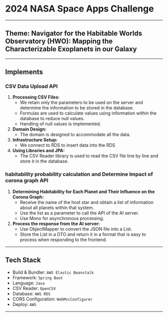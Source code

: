# 2024 NASA Space Apps Challenge

---

## Theme: Navigator for the Habitable Worlds Observatory (HWO): Mapping the Characterizable Exoplanets in our Galaxy

---

## Implements

### CSV Data Upload API

1. **Processing CSV Files:**
   - We retain only the parameters to be used on the server and determine the information to be stored in the database.
   - Formulas are used to calculate values using information within the database to reduce null values.
   - Handling of null values is implemented.
2. **Domain Design:**
   - The domain is designed to accommodate all the data.
3. **Infrastructure Setup:**
   - We connect to RDS to insert data into the RDS
4. **Using Libraries and JPA:**
   - The CSV Reader library is used to read the CSV file line by line and store it in the database.

### habitability probability calculation and Determine Impact of corona graph API

1. **Determining Habitability for Each Planet and Their Influence on the Corona Graph:**
   - Receive the name of the host star and obtain a list of information about all planets within that system.
   - Use the list as a parameter to call the API of the AI server.
   - Use Mono for asynchronous processing.
2. **Process the response from the AI server:**
   - Use ObjectMapper to convert the JSON file into a List.
   - Store the List in a DTO and return it in a format that is easy to process when responding to the frontend.
     
---

## Tech Stack

- Build & Bundler: `AWS Elastic Beanstalk`
- Framework: `Spring Boot`
- Language: `Java`
- CSV Reader: `OpenCSV`
- Database: `AWS RDS`
- CORS Configuration: `WebMvcConfigurer`
- Deploy: `AWS`

---
